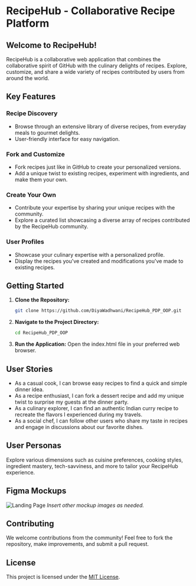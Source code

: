 # RecipeHub - Collaborative Recipe Platform

## Welcome to RecipeHub!

RecipeHub is a collaborative web application that combines the collaborative spirit of GitHub with the culinary delights of recipes. Explore, customize, and share a wide variety of recipes contributed by users from around the world.

## Key Features

### Recipe Discovery
- Browse through an extensive library of diverse recipes, from everyday meals to gourmet delights.
- User-friendly interface for easy navigation.

### Fork and Customize
- Fork recipes just like in GitHub to create your personalized versions.
- Add a unique twist to existing recipes, experiment with ingredients, and make them your own.

### Create Your Own
- Contribute your expertise by sharing your unique recipes with the community.
- Explore a curated list showcasing a diverse array of recipes contributed by the RecipeHub community.

### User Profiles
- Showcase your culinary expertise with a personalized profile.
- Display the recipes you've created and modifications you've made to existing recipes.

## Getting Started

1. **Clone the Repository:**
    ```bash
   git clone https://github.com/DiyaWadhwani/RecipeHub_PDP_OOP.git

2. **Navigate to the Project Directory:**
    ```bash
   cd RecipeHub_PDP_OOP

3. **Run the Application:**
    Open the index.html file in your preferred web browser.

## User Stories

- As a casual cook, I can browse easy recipes to find a quick and simple dinner idea.
- As a recipe enthusiast, I can fork a dessert recipe and add my unique twist to surprise my guests at the dinner party.
- As a culinary explorer, I can find an authentic Indian curry recipe to recreate the flavors I experienced during my travels.
- As a social chef, I can follow other users who share my taste in recipes and engage in discussions about our favorite dishes.

## User Personas

Explore various dimensions such as cuisine preferences, cooking styles, ingredient mastery, tech-savviness, and more to tailor your RecipeHub experience.

## Figma Mockups

![Landing Page](https://recipehub-2822d.web.app/)
*Insert other mockup images as needed.*

## Contributing

We welcome contributions from the community! Feel free to fork the repository, make improvements, and submit a pull request.

## License

This project is licensed under the [MIT License](LICENSE).
